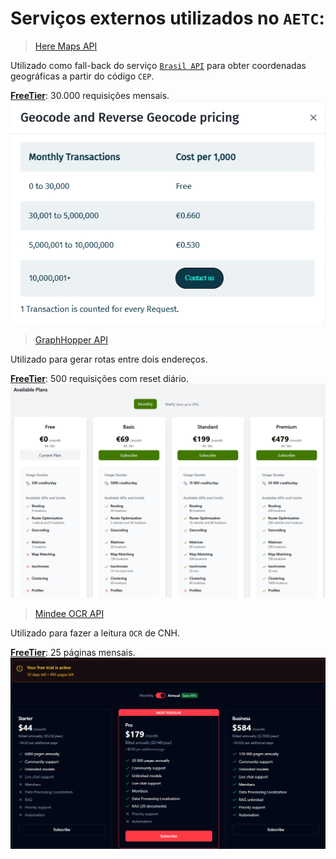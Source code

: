 # Serviços externos utilizados no `AETC`:

> [Here Maps API](https://www.here.com/docs/bundle/wego-pro-user-guide/page/README.html)

  Utilizado como fall-back do serviço [`Brasil API`](https://brasilapi.com.br/) para obter coordenadas geográficas a partir do código `CEP`.

  [**FreeTier**](https://www.here.com/get-started/pricing#here---platform---pricing---page-title): 30.000 requisições mensais.
  ![here-api](image.png)

> [GraphHopper API](https://docs.graphhopper.com/openapi/routing)

  Utilizado para gerar rotas entre dois endereços.


  [**FreeTier**](https://graphhopper.com/dashboard/subscription): 500 requisições com reset diário.
![graph-api](image-1.png)

> [Mindee OCR API](https://developers.mindee.com/docs/dotnet-ocr-sdk)

Utilizado para fazer a leitura `OCR` de CNH.

[**FreeTier**](https://app.mindee.com/settings?tab=billing):
25 páginas mensais.
![mindee-api](image-2.png)